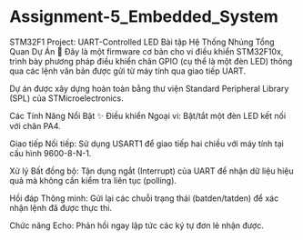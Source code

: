 # Assignment-5_Embedded_System
STM32F1 Project: UART-Controlled LED
Bài tập Hệ Thống Nhúng
Tổng Quan Dự Án 📝
Đây là một firmware cơ bản cho vi điều khiển STM32F10x, trình bày phương pháp điều khiển chân GPIO (cụ thể là một đèn LED) thông qua các lệnh văn bản được gửi từ máy tính qua giao tiếp UART.

Dự án được xây dựng hoàn toàn bằng thư viện Standard Peripheral Library (SPL) của STMicroelectronics.

Các Tính Năng Nổi Bật ✨
Điều khiển Ngoại vi: Bật/tắt một đèn LED kết nối với chân PA4.

Giao tiếp Nối tiếp: Sử dụng USART1 để giao tiếp hai chiều với máy tính tại cấu hình 9600-8-N-1.

Xử lý Bất đồng bộ: Tận dụng ngắt (Interrupt) của UART để nhận dữ liệu hiệu quả mà không cần kiểm tra liên tục (polling).

Hồi đáp Thông minh: Gửi lại các chuỗi trạng thái (batden/tatden) để xác nhận lệnh đã được thực thi.

Chức năng Echo: Phản hồi ngay lập tức các ký tự đơn lẻ nhận được.
